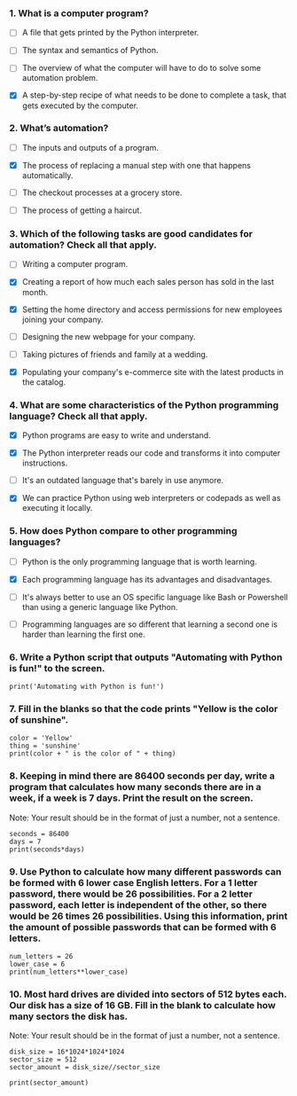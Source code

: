 ### 1. What is a computer program?

- [ ] A file that gets printed by the Python interpreter.

- [ ] The syntax and semantics of Python.

- [ ] The overview of what the computer will have to do to solve some automation problem.

- [x] A step-by-step recipe of what needs to be done to complete a task, that gets executed by the computer.

### 2. What’s automation?

- [ ] The inputs and outputs of a program.

- [x] The process of replacing a manual step with one that happens automatically.

- [ ] The checkout processes at a grocery store.

- [ ] The process of getting a haircut.

### 3. Which of the following tasks are good candidates for automation? Check all that apply.

- [ ] Writing a computer program.

- [x] Creating a report of how much each sales person has sold in the last month.

- [x] Setting the home directory and access permissions for new employees joining your company.

- [ ] Designing the new webpage for your company.

- [ ] Taking pictures of friends and family at a wedding.

- [x] Populating your company's e-commerce site with the latest products in the catalog.

### 4. What are some characteristics of the Python programming language? Check all that apply.

- [x] Python programs are easy to write and understand.

- [x] The Python interpreter reads our code and transforms it into computer instructions.

- [ ] It's an outdated language that's barely in use anymore.

- [x] We can practice Python using web interpreters or codepads as well as executing it locally.

### 5. How does Python compare to other programming languages?

- [ ] Python is the only programming language that is worth learning.

- [x] Each programming language has its advantages and disadvantages.

- [ ] It's always better to use an OS specific language like Bash or Powershell than using a generic language like Python.

- [ ] Programming languages are so different that learning a second one is harder than learning the first one.

### 6. Write a Python script that outputs "Automating with Python is fun!" to the screen.
```
print('Automating with Python is fun!')
```

### 7. Fill in the blanks so that the code prints "Yellow is the color of sunshine".
```
color = 'Yellow'
thing = 'sunshine'
print(color + " is the color of " + thing)
```
### 8. Keeping in mind there are 86400 seconds per day, write a program that calculates how many seconds there are in a week, if a week is 7 days. Print the result on the screen.
Note: Your result should be in the format of just a number, not a sentence.
```
seconds = 86400
days = 7
print(seconds*days)
```

### 9. Use Python to calculate how many different passwords can be formed with 6 lower case English letters. For a 1 letter password, there would be 26 possibilities. For a 2 letter password, each letter is independent of the other, so there would be 26 times 26 possibilities. Using this information, print the amount of possible passwords that can be formed with 6 letters.
```
num_letters = 26
lower_case = 6
print(num_letters**lower_case)
```

### 10. Most hard drives are divided into sectors of 512 bytes each. Our disk has a size of 16 GB. Fill in the blank to calculate how many sectors the disk has.
Note: Your result should be in the format of just a number, not a sentence.
```
disk_size = 16*1024*1024*1024
sector_size = 512
sector_amount = disk_size//sector_size

print(sector_amount)
```
